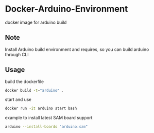 # Docker-Arduino-Environment
docker image for arduino build 

## Note
Install Arduino build environment and requires, so you can build arduino through CLI

## Usage
build the dockerfile

```bash
docker build -t="arduino" .
```

start and use

```bash
docker run -it arduino start bash
```

example to install latest SAM board support

```bash
arduino --install-boards "arduino:sam"
``` 
